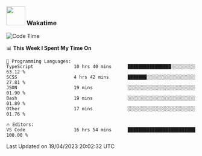 ### <img src="https://media.giphy.com/media/VgCDAzcKvsR6OM0uWg/giphy.gif" width="50"> Wakatime

  <!--START_SECTION:waka-->
![Code Time](http://img.shields.io/badge/Code%20Time-1%2C377%20hrs%2025%20mins-blue)

📊 **This Week I Spent My Time On** 

```text
💬 Programming Languages: 
TypeScript               10 hrs 40 mins      ████████████████░░░░░░░░░   63.12 % 
SCSS                     4 hrs 42 mins       ███████░░░░░░░░░░░░░░░░░░   27.81 % 
JSON                     19 mins             ░░░░░░░░░░░░░░░░░░░░░░░░░   01.90 % 
Bash                     19 mins             ░░░░░░░░░░░░░░░░░░░░░░░░░   01.89 % 
Other                    17 mins             ░░░░░░░░░░░░░░░░░░░░░░░░░   01.76 % 

🔥 Editors: 
VS Code                  16 hrs 54 mins      █████████████████████████   100.00 % 
```


 Last Updated on 19/04/2023 20:02:32 UTC
<!--END_SECTION:waka-->
